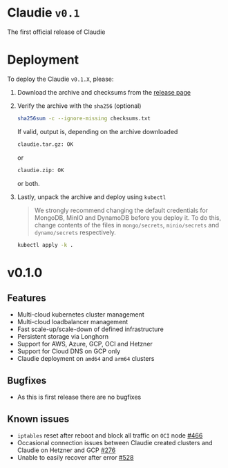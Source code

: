 # Claudie `v0.1`

The first official release of Claudie

# Deployment

To deploy the Claudie `v0.1.X`, please:

1. Download the archive and checksums from the [release page](https://github.com/Berops/claudie/releases)

2. Verify the archive with the `sha256` (optional)

    ```sh
    sha256sum -c --ignore-missing checksums.txt
    ```

    If valid, output is, depending on the archive downloaded

    ```sh
    claudie.tar.gz: OK
    ```

    or

    ```sh
    claudie.zip: OK
    ```

    or both.

3. Lastly, unpack the archive and deploy using `kubectl`

    > We strongly recommend changing the default credentials for MongoDB, MinIO and DynamoDB before you deploy it. To do this, change contents of the files in `mongo/secrets`, `minio/secrets` and `dynamo/secrets` respectively.

    ```sh
    kubectl apply -k .
    ```

# v0.1.0

## Features

- Multi-cloud kubernetes cluster management
- Multi-cloud loadbalancer management
- Fast scale-up/scale-down of defined infrastructure
- Persistent storage via Longhorn
- Support for AWS, Azure, GCP, OCI and Hetzner
- Support for Cloud DNS on GCP only
- Claudie deployment on `amd64` and `arm64` clusters

## Bugfixes

- As this is first release there are no bugfixes

## Known issues

- `iptables` reset after reboot and block all traffic on `OCI` node [#466](https://github.com/Berops/claudie/issues/466)
- Occasional connection issues between Claudie created clusters and Claudie on Hetzner and GCP [#276](https://github.com/Berops/claudie/issues/276)
- Unable to easily recover after error [#528](https://github.com/Berops/claudie/issues/528)
